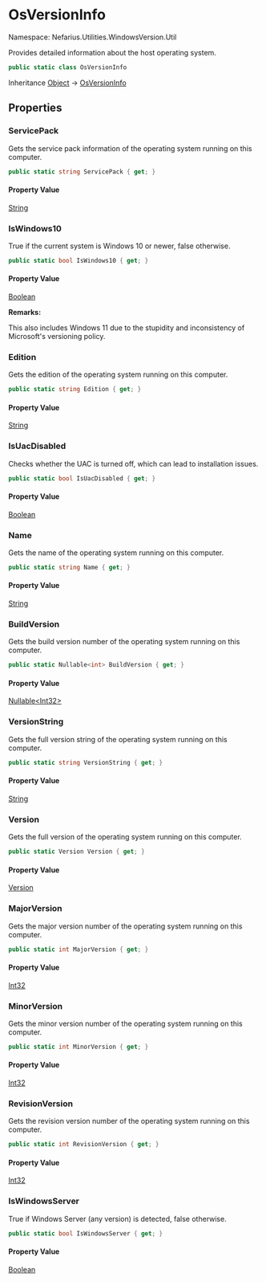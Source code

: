 # OsVersionInfo

Namespace: Nefarius.Utilities.WindowsVersion.Util

Provides detailed information about the host operating system.

```csharp
public static class OsVersionInfo
```

Inheritance [Object](https://docs.microsoft.com/en-us/dotnet/api/system.object) → [OsVersionInfo](./nefarius.utilities.windowsversion.util.osversioninfo.md)

## Properties

### **ServicePack**

Gets the service pack information of the operating system running on this computer.

```csharp
public static string ServicePack { get; }
```

#### Property Value

[String](https://docs.microsoft.com/en-us/dotnet/api/system.string)<br>

### **IsWindows10**

True if the current system is Windows 10 or newer, false otherwise.

```csharp
public static bool IsWindows10 { get; }
```

#### Property Value

[Boolean](https://docs.microsoft.com/en-us/dotnet/api/system.boolean)<br>

**Remarks:**

This also includes Windows 11 due to the stupidity and inconsistency of Microsoft's versioning policy.

### **Edition**

Gets the edition of the operating system running on this computer.

```csharp
public static string Edition { get; }
```

#### Property Value

[String](https://docs.microsoft.com/en-us/dotnet/api/system.string)<br>

### **IsUacDisabled**

Checks whether the UAC is turned off, which can lead to installation issues.

```csharp
public static bool IsUacDisabled { get; }
```

#### Property Value

[Boolean](https://docs.microsoft.com/en-us/dotnet/api/system.boolean)<br>

### **Name**

Gets the name of the operating system running on this computer.

```csharp
public static string Name { get; }
```

#### Property Value

[String](https://docs.microsoft.com/en-us/dotnet/api/system.string)<br>

### **BuildVersion**

Gets the build version number of the operating system running on this computer.

```csharp
public static Nullable<int> BuildVersion { get; }
```

#### Property Value

[Nullable&lt;Int32&gt;](https://docs.microsoft.com/en-us/dotnet/api/system.nullable-1)<br>

### **VersionString**

Gets the full version string of the operating system running on this computer.

```csharp
public static string VersionString { get; }
```

#### Property Value

[String](https://docs.microsoft.com/en-us/dotnet/api/system.string)<br>

### **Version**

Gets the full version of the operating system running on this computer.

```csharp
public static Version Version { get; }
```

#### Property Value

[Version](https://docs.microsoft.com/en-us/dotnet/api/system.version)<br>

### **MajorVersion**

Gets the major version number of the operating system running on this computer.

```csharp
public static int MajorVersion { get; }
```

#### Property Value

[Int32](https://docs.microsoft.com/en-us/dotnet/api/system.int32)<br>

### **MinorVersion**

Gets the minor version number of the operating system running on this computer.

```csharp
public static int MinorVersion { get; }
```

#### Property Value

[Int32](https://docs.microsoft.com/en-us/dotnet/api/system.int32)<br>

### **RevisionVersion**

Gets the revision version number of the operating system running on this computer.

```csharp
public static int RevisionVersion { get; }
```

#### Property Value

[Int32](https://docs.microsoft.com/en-us/dotnet/api/system.int32)<br>

### **IsWindowsServer**

True if Windows Server (any version) is detected, false otherwise.

```csharp
public static bool IsWindowsServer { get; }
```

#### Property Value

[Boolean](https://docs.microsoft.com/en-us/dotnet/api/system.boolean)<br>
